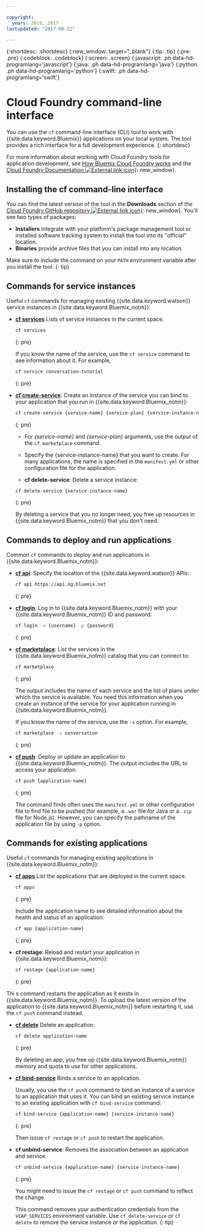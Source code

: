 ```yaml
---

copyright:
  years: 2015, 2017
lastupdated: "2017-08-22"

---
```


{:shortdesc: .shortdesc}
{:new_window: target="_blank"}
{:tip: .tip}
{:pre: .pre}
{:codeblock: .codeblock}
{:screen: .screen}
{:javascript: .ph data-hd-programlang='javascript'}
{:java: .ph data-hd-programlang='java'}
{:python: .ph data-hd-programlang='python'}
{:swift: .ph data-hd-programlang='swift'}

# Cloud Foundry command-line interface

You can use the `cf` command-line interface (CLI) tool to work with {{site.data.keyword.Bluemix}} applications on your local system. The tool provides a rich interface for a full development experience.
{: shortdesc}

For more information about working with Cloud Foundry tools for application development, see [How Bluemix Cloud Foundry works](/docs/overview/cf.html) and the [Cloud Foundry Documentation ![External link icon](../../icons/launch-glyph.svg "External link icon")](http://docs.cloudfoundry.org/){: new_window}.

## Installing the cf command-line interface

You can find the latest version of the tool in the **Downloads** section of the [Cloud Foundry GitHub repository ![External link icon](../../icons/launch-glyph.svg "External link icon")](https://github.com/cloudfoundry/cli#downloads){: new_window}. You'll see two types of packages:

- **Installers** integrate with your platform's package management tool or installed software tracking system to install the tool into its "official" location.
- **Binaries** provide archive files that you can install into any location.

Make sure to include the command on your `PATH` environment variable after you install the tool.
{: tip}

## Commands for service instances

Useful `cf` commands for managing existing {{site.data.keyword.watson}} service instances in {{site.data.keyword.Bluemix_notm}}:

- [**cf services**](/docs/cli/reference/cfcommands/index.html#cf_services) Lists of service instances in the current space.

  ```bash
  cf services
  ```
  {: pre}

  If you know the name of the service, use the `cf service` command to see information about it. For example,

  ```bash
  cf service conversation-tutorial
  ```
  {: pre}

- [**cf create-service**](/docs/cli/reference/cfcommands/index.html#cf_create-service): Create an instance of the service you can bind to your application that you run in {{site.data.keyword.Bluemix_notm}}:

    ```bash
    cf create-service {service-name} {service-plan} {service-instance-name}
    ```
    {: pre}

    - For *{service-name}* and *{service-plan}* arguments, use the output of the `cf marketplace` command.
    - Specify the {service-instance-name} that you want to create. For many applications, the name is specified in the `manifest.yml` or other configuration file for the application.

    - **cf delete-service**: Delete a service instance:

    ```bash
    cf delete-service {service-instance-name}
    ```
    {: pre}

    By deleting a service that you no longer need, you free up resources in {{site.data.keyword.Bluemix_notm}} that you don't need.

## Commands to deploy and run applications

Common `cf` commands to deploy and run applications in {{site.data.keyword.Bluemix_notm}}:

- [**cf api**](/docs/cli/reference/cfcommands/index.html#cf_api): Specify the location of the {{site.data.keyword.watson}} APIs:

  ```bash
  cf api https://api.ng.bluemix.net
  ```
  {: pre}

- [**cf login**](/docs/cli/reference/cfcommands/index.html#cf_login). Log in to {{site.data.keyword.Bluemix_notm}} with your {{site.data.keyword.Bluemix_notm}} ID and password:

  ```bash
  cf login -u {username} -p {password}
  ```
  {: pre}

- [**cf marketplace**](/docs/cli/reference/cfcommands/index.html#cf_marketplace): List the services in the {{site.data.keyword.Bluemix_notm}} catalog that you can connect to:

  ```bash
  cf marketplace
  ```
  {: pre}

  The output includes the name of each service and the list of plans under which the service is available. You need this information when you create an instance of the service for your application running in {{site.data.keyword.Bluemix_notm}}.

  If you know the name of the service, use the `-s` option. For example,

  ```bash
  cf marketplace -s conversation
  ```
  {: pre}

- [**cf push**](/docs/cli/reference/cfcommands/index.html#cf_push): Deploy or update an application to {{site.data.keyword.Bluemix_notm}}. The output includes the URL to access your application.

  ```bash
  cf push {application-name}
  ```
  {: pre}

  The command finds often uses the `manifest.yml` or other configuration file to find file to be pushed (for example, a `.war` file for Java or a `.zip` file for Node.js). However, you can specify the pathname of the application file by using `-p` option.

## Commands for existing applications

Useful `cf` commands for managing existing applications in {{site.data.keyword.Bluemix_notm}}:

- [**cf apps**](/docs/cli/reference/cfcommands/index.html#cf_apps) List the applications that are deployed in the current space.

  ```bash
  cf apps
  ```
  {: pre}

  Include the application name to see detailed information about the health and status of an  application:

  ```bash
  cf app {application-name}
  ```
  {: pre}

- **cf restage**: Reload and restart your application in {{site.data.keyword.Bluemix_notm}}:

  ```bash
  cf restage {application-name}
  ```
  {: pre}

Thi s command restarts the application as it exists in {{site.data.keyword.Bluemix_notm}}. To upload the latest version of the application to {{site.data.keyword.Bluemix_notm}} before restarting it, use the `cf push` command instead.

- [**cf delete**](/docs/cli/reference/cfcommands/index.html#cf_delete) Delete an application:

  ```bash
  cf delete application-name
  ```
  {: pre}

  By deleting an app, you free up {{site.data.keyword.Bluemix_notm}} memory and quota to use for other applications.

- [**cf bind-service**](/docs/cli/reference/cfcommands/index.html#cf_bind-service) Binds a service to an application.

  Usually, you use the `cf push` command to bind an instance of a service to an application that uses it. You can bind an existing service instance to an existing application with `cf bind-service` command:

  ```bash
  cf bind-service {application-name} {service-instance-name}
  ```
  {: pre}

  Then issue `cf restage` or `cf push` to restart the application.

- **cf unbind-service**: Removes the association between an application and service:

  ```bash
  cf unbind-service {application-name} {service-instance-name}
  ```
  {: pre}

  You might need to issue the `cf restage` or `cf push` command to reflect the change.

  This command removes your authentication credentials from the `VCAP_SERVICES` environment variable. Use `cf delete-service` or `cf delete` to remove the service instance or the application.
  {: tip}
